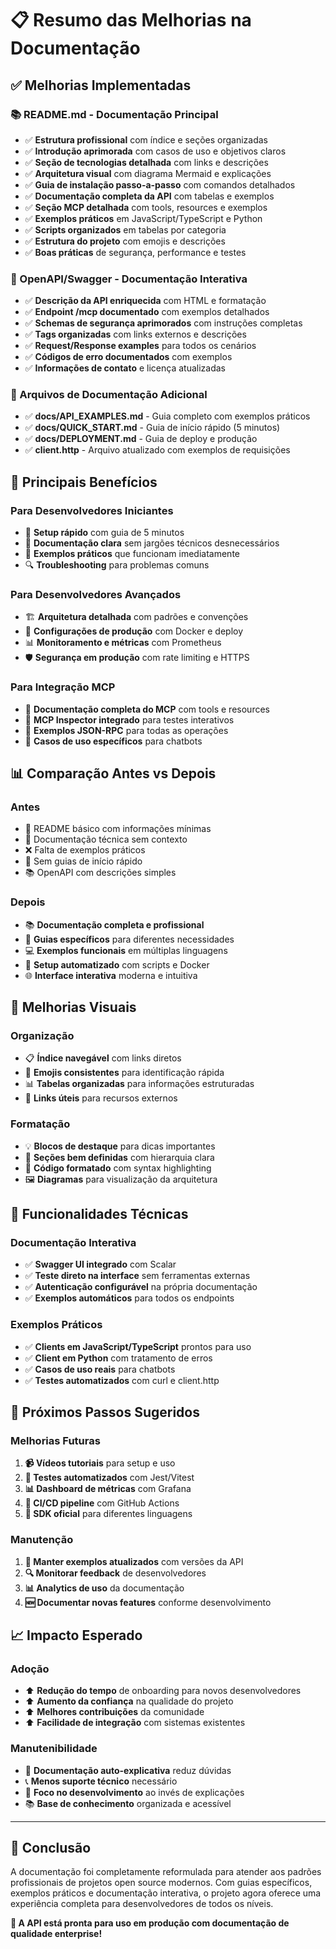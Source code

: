 # 📋 Resumo das Melhorias na Documentação

## ✅ Melhorias Implementadas

### 📚 README.md - Documentação Principal
- ✅ **Estrutura profissional** com índice e seções organizadas
- ✅ **Introdução aprimorada** com casos de uso e objetivos claros
- ✅ **Seção de tecnologias detalhada** com links e descrições
- ✅ **Arquitetura visual** com diagrama Mermaid e explicações
- ✅ **Guia de instalação passo-a-passo** com comandos detalhados
- ✅ **Documentação completa da API** com tabelas e exemplos
- ✅ **Seção MCP detalhada** com tools, resources e exemplos
- ✅ **Exemplos práticos** em JavaScript/TypeScript e Python
- ✅ **Scripts organizados** em tabelas por categoria
- ✅ **Estrutura do projeto** com emojis e descrições
- ✅ **Boas práticas** de segurança, performance e testes

### 🤖 OpenAPI/Swagger - Documentação Interativa
- ✅ **Descrição da API enriquecida** com HTML e formatação
- ✅ **Endpoint /mcp documentado** com exemplos detalhados
- ✅ **Schemas de segurança aprimorados** com instruções completas
- ✅ **Tags organizadas** com links externos e descrições
- ✅ **Request/Response examples** para todos os cenários
- ✅ **Códigos de erro documentados** com exemplos
- ✅ **Informações de contato** e licença atualizadas

### 📄 Arquivos de Documentação Adicional
- ✅ **docs/API_EXAMPLES.md** - Guia completo com exemplos práticos
- ✅ **docs/QUICK_START.md** - Guia de início rápido (5 minutos)
- ✅ **docs/DEPLOYMENT.md** - Guia de deploy e produção
- ✅ **client.http** - Arquivo atualizado com exemplos de requisições

## 🎯 Principais Benefícios

### Para Desenvolvedores Iniciantes
- 🚀 **Setup rápido** com guia de 5 minutos
- 📖 **Documentação clara** sem jargões técnicos desnecessários
- 🧪 **Exemplos práticos** que funcionam imediatamente
- 🔍 **Troubleshooting** para problemas comuns

### Para Desenvolvedores Avançados
- 🏗️ **Arquitetura detalhada** com padrões e convenções
- 🔧 **Configurações de produção** com Docker e deploy
- 📊 **Monitoramento e métricas** com Prometheus
- 🛡️ **Segurança em produção** com rate limiting e HTTPS

### Para Integração MCP
- 🤖 **Documentação completa do MCP** com tools e resources
- 🔧 **MCP Inspector integrado** para testes interativos
- 📝 **Exemplos JSON-RPC** para todas as operações
- 🎯 **Casos de uso específicos** para chatbots

## 📊 Comparação Antes vs Depois

### Antes
- 📄 README básico com informações mínimas
- 🔧 Documentação técnica sem contexto
- ❌ Falta de exemplos práticos
- 🤷 Sem guias de início rápido
- 📚 OpenAPI com descrições simples

### Depois
- 📚 **Documentação completa e profissional**
- 🎯 **Guias específicos** para diferentes necessidades
- 💻 **Exemplos funcionais** em múltiplas linguagens
- 🚀 **Setup automatizado** com scripts e Docker
- 🌐 **Interface interativa** moderna e intuitiva

## 🎨 Melhorias Visuais

### Organização
- 📋 **Índice navegável** com links diretos
- 🎨 **Emojis consistentes** para identificação rápida
- 📊 **Tabelas organizadas** para informações estruturadas
- 🔗 **Links úteis** para recursos externos

### Formatação
- 💡 **Blocos de destaque** para dicas importantes
- 🎯 **Seções bem definidas** com hierarquia clara
- 📝 **Código formatado** com syntax highlighting
- 🖼️ **Diagramas** para visualização da arquitetura

## 🔧 Funcionalidades Técnicas

### Documentação Interativa
- ✅ **Swagger UI integrado** com Scalar
- ✅ **Teste direto na interface** sem ferramentas externas
- ✅ **Autenticação configurável** na própria documentação
- ✅ **Exemplos automáticos** para todos os endpoints

### Exemplos Práticos
- ✅ **Clients em JavaScript/TypeScript** prontos para uso
- ✅ **Client em Python** com tratamento de erros
- ✅ **Casos de uso reais** para chatbots
- ✅ **Testes automatizados** com curl e client.http

## 🚀 Próximos Passos Sugeridos

### Melhorias Futuras
1. **📹 Vídeos tutoriais** para setup e uso
2. **🧪 Testes automatizados** com Jest/Vitest
3. **📊 Dashboard de métricas** com Grafana
4. **🔄 CI/CD pipeline** com GitHub Actions
5. **📱 SDK oficial** para diferentes linguagens

### Manutenção
1. **📝 Manter exemplos atualizados** com versões da API
2. **🔍 Monitorar feedback** de desenvolvedores
3. **📊 Analytics de uso** da documentação
4. **🆕 Documentar novas features** conforme desenvolvimento

## 📈 Impacto Esperado

### Adoção
- ⬆️ **Redução do tempo** de onboarding para novos desenvolvedores
- ⬆️ **Aumento da confiança** na qualidade do projeto
- ⬆️ **Melhores contribuições** da comunidade
- ⬆️ **Facilidade de integração** com sistemas existentes

### Manutenibilidade
- 🔧 **Documentação auto-explicativa** reduz dúvidas
- 📞 **Menos suporte técnico** necessário
- 🎯 **Foco no desenvolvimento** ao invés de explicações
- 📚 **Base de conhecimento** organizada e acessível

---

## 🎉 Conclusão

A documentação foi completamente reformulada para atender aos padrões profissionais de projetos open source modernos. Com guias específicos, exemplos práticos e documentação interativa, o projeto agora oferece uma experiência completa para desenvolvedores de todos os níveis.

**🚀 A API está pronta para uso em produção com documentação de qualidade enterprise!**
